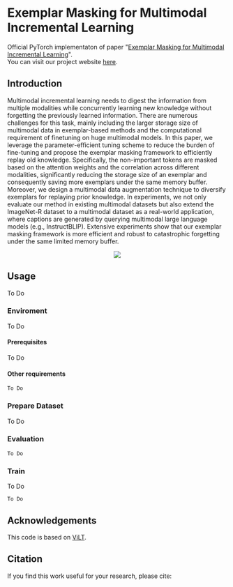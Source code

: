 # Exemplar Masking for Multimodal Incremental Learning
Official PyTorch implementaton of paper "[Exemplar Masking for Multimodal Incremental Learning](none)".  
You can visit our project website [here](https://yilunlee.github.io/VCD_Analysis/).

## Introduction
Multimodal incremental learning needs to digest the information from multiple modalities while concurrently learning new knowledge without forgetting the previously learned information. There are numerous challenges for this task, mainly including the larger storage size of multimodal data in exemplar-based methods and the computational requirement of finetuning on huge multimodal models. In this paper, we leverage the parameter-efficient tuning scheme to reduce the burden of fine-tuning and propose the exemplar masking framework to efficiently replay old knowledge. Specifically, the non-important tokens are masked based on the attention weights and the correlation across different modalities, significantly reducing the storage size of an exemplar and consequently saving more exemplars under the same memory buffer. Moreover, we design a multimodal data augmentation technique to diversify exemplars for replaying prior knowledge. In experiments, we not only evaluate our method in existing multimodal datasets but also extend the ImageNet-R dataset to a multimodal dataset as a real-world application, where captions are generated by querying multimodal large language models (e.g., InstructBLIP). Extensive experiments show that our exemplar masking framework is more efficient and robust to catastrophic forgetting under the same limited memory buffer.

<div align="center">
  <img src="fig/model.png"/>
</div>


## Usage
To Do
### Enviroment
To Do
#### Prerequisites
To Do
#### Other requirements
```
To Do
```

### Prepare Dataset
To Do


### Evaluation
```
To Do 
```

### Train
To Do

```
To Do

```

## Acknowledgements
This code is based on [ViLT](https://github.com/dandelin/ViLT.git).

## Citation
If you find this work useful for your research, please cite:
<!-- ```Bibtex
@inproceedings{lee2021bmvc,
 title = {Learning to Hide Residual for Boosting Image Compression},
 author = {Yi-Lun Lee and Yen-Chung Chen and Min-Yuan Tseng and Yi-Hsuan Tsai and Wei-Chen Chiu},
 booktitle = {British Machine Vision Conference (BMVC)},
 year = {2021}
}
``` -->

